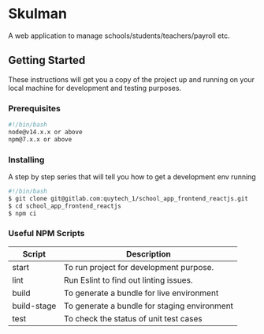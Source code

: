 # Skulman

A web application to manage schools/students/teachers/payroll etc.

## Getting Started

These instructions will get you a copy of the project up and running on your local machine for development and testing purposes.

### Prerequisites

```bash
#!/bin/bash
node@v14.x.x or above
npm@7.x.x or above
```

### Installing

A step by step series that will tell you how to get a development env running

```bash
#!/bin/bash
$ git clone git@gitlab.com:quytech_1/school_app_frontend_reactjs.git
$ cd school_app_frontend_reactjs
$ npm ci
```

### Useful NPM Scripts

| Script      | Description                                  |
| ----------- | -------------------------------------------- |
| start       | To run project for development purpose.      |
| lint        | Run Eslint to find out linting issues.       |
| build       | To generate a bundle for live environment    |
| build-stage | To generate a bundle for staging environment |
| test        | To check the status of unit test cases       |
